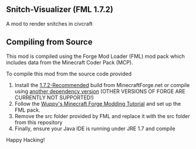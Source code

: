## Snitch-Visualizer (FML 1.7.2)
A mod to render snitches in civcraft

**Compiling from Source**
---

This mod is compiled using the Forge Mod Loader (FML) mod pack which includes data from the Minecraft Coder Pack (MCP).

To compile this mod from the source code provided

1. Install the [1.7.2-Recommended](http://adf.ly/673885/http://files.minecraftforge.net/maven/net/minecraftforge/forge/1.7.2-10.12.2.1121/forge-1.7.2-10.12.2.1121-src.zip) build from MinecraftForge.net or compile using [another dependency version](http://files.minecraftforge.net/) (OTHER VERSIONS OF FORGE ARE CURRENTLY NOT SUPPORTED!)
2. Follow the [Wuppy's Minecraft Forge Modding Tutorial](http://www.wuppy29.com/minecraft/modding-tutorials/wuppys-minecraft-forge-modding-tutorials-for-1-7-set-up-part-2-forge/#sthash.oWwPx1mU.dpbs) and set up the FML pack.
3. Remove the src folder provided by FML and replace it with the src folder from this repository
4. Finally, ensure your Java IDE is running under JRE 1.7 and compile

Happy Hacking!
